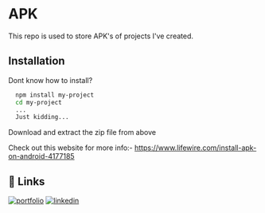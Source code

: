 
# APK

This repo is used to store APK's of projects I've created. 

## Installation

Dont know how to install?
```bash
  npm install my-project
  cd my-project
  ...
  Just kidding...
```
Download and extract the zip file from above

Check out this website for more info:-  https://www.lifewire.com/install-apk-on-android-4177185 
## 🔗 Links

[![portfolio](https://img.shields.io/badge/my_portfolio-000?style=for-the-badge&logo=ko-fi&logoColor=white)](https://www.buymeacoffee.com/omsnow)
[![linkedin](https://img.shields.io/badge/linkedin-0A66C2?style=for-the-badge&logo=linkedin&logoColor=white)](https://www.linkedin.com/in/om-shegokar-976a24229/)


